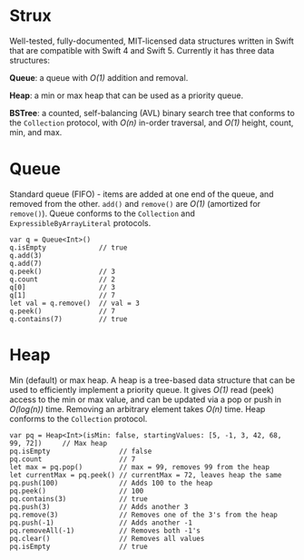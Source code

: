 # Strux

Well-tested, fully-documented, MIT-licensed data structures written in Swift that are compatible with Swift 4 and Swift 5. Currently it has three data structures:

**Queue**: a queue with *O(1)* addition and removal.

**Heap**: a min or max heap that can be used as a priority queue.

**BSTree**: a counted, self-balancing (AVL) binary search tree that conforms to the `Collection` protocol, with *O(n)* in-order traversal, and *O(1)* height, count, min, and max.

# Queue

Standard queue (FIFO) - items are added at one end of the queue, and removed from the other.
`add()` and `remove()` are *O(1)* (amortized for `remove()`). Queue conforms to the `Collection` and
`ExpressibleByArrayLiteral` protocols.

```
var q = Queue<Int>()
q.isEmpty             // true
q.add(3)
q.add(7)
q.peek()              // 3
q.count               // 2
q[0]                  // 3
q[1]                  // 7
let val = q.remove()  // val = 3
q.peek()              // 7
q.contains(7)         // true
```

# Heap

Min (default) or max heap. A heap is a tree-based data structure that can be used to efficiently implement a priority queue. It gives *O(1)* read (peek) access to the min or max value, and can be updated via a pop or push in *O(log(n))* time. Removing an arbitrary element takes *O(n)* time. Heap conforms to the `Collection` protocol.
```
var pq = Heap<Int>(isMin: false, startingValues: [5, -1, 3, 42, 68, 99, 72])     // Max heap
pq.isEmpty                 // false
pq.count                   // 7
let max = pq.pop()         // max = 99, removes 99 from the heap
let currentMax = pq.peek() // currentMax = 72, leaves heap the same
pq.push(100)               // Adds 100 to the heap
pq.peek()                  // 100
pq.contains(3)             // true
pq.push(3)                 // Adds another 3
pq.remove(3)               // Removes one of the 3's from the heap
pq.push(-1)                // Adds another -1
pq.removeAll(-1)           // Removes both -1's
pq.clear()                 // Removes all values
pq.isEmpty                 // true
```
